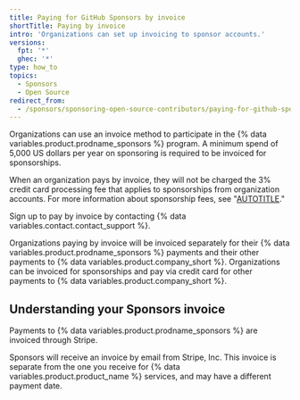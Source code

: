 ```yaml
---
title: Paying for GitHub Sponsors by invoice
shortTitle: Paying by invoice
intro: 'Organizations can set up invoicing to sponsor accounts.'
versions:
  fpt: '*'
  ghec: '*'
type: how_to
topics:
  - Sponsors
  - Open Source
redirect_from:
  - /sponsors/sponsoring-open-source-contributors/paying-for-github-sponsors-via-invoice
---
```


Organizations can use an invoice method to participate in the {% data variables.product.prodname_sponsors %} program. A minimum spend of 5,000 US dollars per year on sponsoring is required to be invoiced for sponsorships.

When an organization pays by invoice, they will not be charged the 3% credit card processing fee that applies to sponsorships from organization accounts. For more information about sponsorship fees, see "[AUTOTITLE](/sponsors/sponsoring-open-source-contributors/sponsoring-an-open-source-contributor#sponsorship-fees)."

Sign up to pay by invoice by contacting {% data variables.contact.contact_support %}.

Organizations paying by invoice will be invoiced separately for their {% data variables.product.prodname_sponsors %} payments and their other payments to {% data variables.product.company_short %}. Organizations can be invoiced for sponsorships and pay via credit card for other payments to {% data variables.product.company_short %}.

## Understanding your Sponsors invoice

Payments to {% data variables.product.prodname_sponsors %} are invoiced through Stripe.

Sponsors will receive an invoice by email from Stripe, Inc. This invoice is separate from the one you receive for {% data variables.product.product_name %} services, and may have a different payment date.
